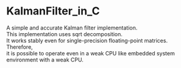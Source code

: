# KalmanFilter_in_C

A simple and accurate Kalman filter implementation.  
This implementation uses sqrt decomposition.  
It works stably even for single-precision floating-point matrices.  
Therefore,  
it is possible to operate even in a weak CPU like embedded system environment with a weak CPU.  
